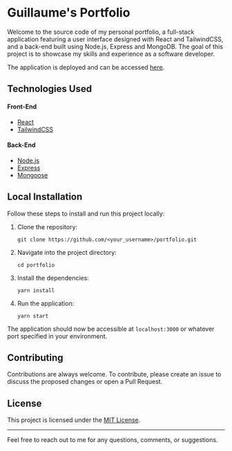 # Guillaume's Portfolio

Welcome to the source code of my personal portfolio, a full-stack application featuring a user interface designed with React and TailwindCSS, and a back-end built using Node.js, Express and MongoDB. The goal of this project is to showcase my skills and experience as a software developer.

The application is deployed and can be accessed [here](https://portfolio-guillaume-paris-iqd72.ondigitalocean.app/).

## Technologies Used

#### Front-End

- [React](https://reactjs.org/)
- [TailwindCSS](https://tailwindcss.com/)

#### Back-End

- [Node.js](https://nodejs.org/en/)
- [Express](https://expressjs.com/)
- [Mongoose](https://mongoosejs.com/)

## Local Installation

Follow these steps to install and run this project locally:

1. Clone the repository:
    ```
    git clone https://github.com/<your_username>/portfolio.git
    ```

2. Navigate into the project directory:
    ```
    cd portfolio
    ```

3. Install the dependencies:
    ```
    yarn install
    ```

4. Run the application:
    ```
    yarn start
    ```

The application should now be accessible at `localhost:3000` or whatever port specified in your environment.

## Contributing

Contributions are always welcome. To contribute, please create an issue to discuss the proposed changes or open a Pull Request.

## License

This project is licensed under the [MIT License](https://choosealicense.com/licenses/mit/).

---

Feel free to reach out to me for any questions, comments, or suggestions.
